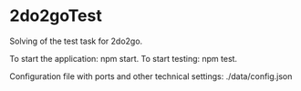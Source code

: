 # 2do2goTest
Solving of the test task for 2do2go.

To start the application: npm start.
To start testing: npm test.

Configuration file with ports and other technical settings: ./data/config.json
